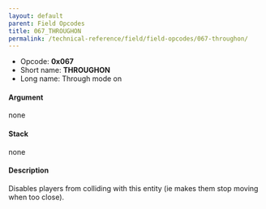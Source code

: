 ```yaml
---
layout: default
parent: Field Opcodes
title: 067_THROUGHON
permalink: /technical-reference/field/field-opcodes/067-throughon/
---
```


-   Opcode: **0x067**
-   Short name: **THROUGHON**
-   Long name: Through mode on

#### Argument

none

#### Stack

none

#### Description

Disables players from colliding with this entity (ie makes them stop moving when too close).
